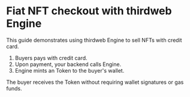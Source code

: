 # Fiat NFT checkout with thirdweb Engine

This guide demonstrates using thirdweb Engine to sell NFTs with credit card.

1. Buyers pays with credit card.
1. Upon payment, your backend calls Engine.
1. Engine mints an Token to the buyer's wallet.

The buyer receives the Token without requiring wallet signatures or gas funds.




